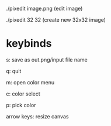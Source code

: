 ./pixedit image.png (edit image)

./pixedit 32 32 (create new 32x32 image)


# keybinds

s: save as out.png/input file name

q: quit 

m: open color menu

c: color select

p: pick color

arrow keys: resize canvas
